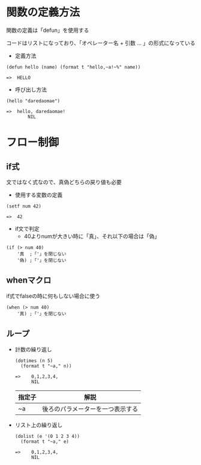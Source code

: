 # 関数の定義方法

関数の定義は「defun」を使用する

コードはリストになっており、「オペレーター名 + 引数 … 」の形式になっている

- 定義方法

```
(defun hello (name) (format t "hello,~a!~%" name))

=>	HELLO
```

- 呼び出し方法

```
(hello "daredaomae")

=>	hello, daredaomae!
		NIL
```



# フロー制御

## if式

文ではなく式なので、真偽どちらの戻り値も必要

- 使用する変数の定義

```
(setf num 42)

=>	42
```

- if文で判定
  - 40よりnumが大きい時に「真」、それ以下の場合は「偽」

```
(if (> num 40)
	'真	;「'」を閉じない
	'偽)	;「'」を閉じない
```

## whenマクロ

if式でfalseの時に何もしない場合に使う

```
(when (> num 40)
	'真)	;「'」を閉じない
```

## ループ

- 計数の繰り返し

  ```
  (dotimes (n 5)
  	(format t "~a," n))
  	
  =>	0,1,2,3,4,
  		NIL
  ```

  | 指定子 | 解説                             |
  | ------ | -------------------------------- |
  | ~a     | 後ろのパラメーターを一つ表示する |

- リスト上の繰り返し

  ```
  (dolist (e '(0 1 2 3 4))
  	(format t "~a," e)
  	
  =>	0,1,2,3,4,
  		NIL
  ```

